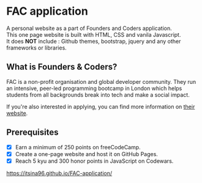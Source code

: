# FAC application 
A personal website as a part of Founders and Coders application.<br>
This one page website is built with HTML, CSS and vanila Javascript.<br> 
It does **NOT** include : Github themes, bootstrap, jquery and any other frameworks or libraries.

## What is Founders & Coders?
FAC is a non-profit organisation and global developer community. They run an intensive, peer-led programming bootcamp in London which helps students from all backgrounds break into tech and make a social impact.
>
If you're also interested in applying, you can find more information on [their website](https://www.foundersandcoders.com/).

## Prerequisites
- [x] Earn a minimum of 250 points on freeCodeCamp.
- [x] Create a one-page website and host it on GitHub Pages.
- [x] Reach 5 kyu and 300 honor points in JavaScript on Codewars.
 
https://itsina96.github.io/FAC-application/ 
